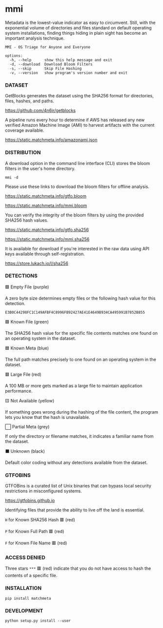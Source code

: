 # mmi

Metadata is the lowest-value indicator as easy to circumvent. Still, with the exponential volume of directories and files standard on default operating system installations, finding things hiding in plain sight has become an important analysis technique.

```
MMI - OS Triage for Anyone and Everyone

options:
  -h, --help      show this help message and exit
  -d, --download  Download Bloom Filters
  -s, --skip      Skip File Hashing
  -v, --version   show program's version number and exit
  ```

### DATASET

GetBlocks generates the dataset using the SHA256 format for directories, files, hashes, and paths.

https://github.com/4n6ir/getblocks

A pipeline runs every hour to determine if AWS has released any new verified Amazon Machine Image (AMI) to harvest artifacts with the current coverage available.

https://static.matchmeta.info/amazonami.json

### DISTRIBUTION

A download option in the command line interface (CLI) stores the bloom filters in the user's home directory.

```
mmi -d
```

Please use these links to download the bloom filters for offline analysis.

https://static.matchmeta.info/gtfo.bloom

https://static.matchmeta.info/mmi.bloom

You can verify the integrity of the bloom filters by using the provided SHA256 hash values.

https://static.matchmeta.info/gtfo.sha256

https://static.matchmeta.info/mmi.sha256

It is available for download if you're interested in the raw data using API keys available through self-registration.

https://store.lukach.io/l/sha256

### DETECTIONS

:purple_square: Empty File (purple) 

A zero byte size determines empty files or the following hash value for this detection.

```E3B0C44298FC1C149AFBF4C8996FB92427AE41E4649B934CA495991B7852B855```

:green_square: Known File (green)

The SHA256 hash value for the specific file contents matches one found on an operating system in the dataset.

:blue_square: Known Meta (blue)

The full path matches precisely to one found on an operating system in the dataset.

:red_square: Large File (red)

A 100 MB or more gets marked as a large file to maintain application performance.

:yellow_square: Not Available (yellow)

If something goes wrong during the hashing of the file content, the program lets you know that the hash is unavailable.

:white_large_square: Partial Meta (grey)

If only the directory or filename matches, it indicates a familiar name from the dataset.

:black_large_square: Unknown (black)

Default color coding without any detections available from the dataset.

### GTFOBINS

GTFOBins is a curated list of Unix binaries that can bypass local security restrictions in misconfigured systems.

https://gtfobins.github.io

Identifying files that provide the ability to live off the land is essential.

```H``` for Known SHA256 Hash :red_square: (red)

```P``` for Known Full Path :red_square: (red)

```F``` for Known File Name :red_square: (red)

### ACCESS DENIED

Three stars ```***``` :red_square: (red) indicate that you do not have access to hash the contents of a specific file.

### INSTALLATION

```
pip install matchmeta
```

### DEVELOPMENT

```
python setup.py install --user
```